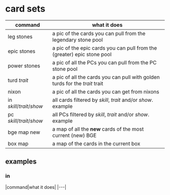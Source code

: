 # card sets
|command|what it does|
|---|---|
| leg stones | a pic of the cards you can pull from the legendary stone pool |
| epic stones | a pic of the epic cards you can pull from the (greater) epic stone pool |
| power stones | a pic of all the PCs you can pull from the PC stone pool |
| turd _trait_ | a pic of all the cards you can pull with golden turds for the _trait_ trait |
| nixon | a pic of all the cards you can get from nixons |
|in _skill_/_trait_/_show_ | all cards filtered by _skill_, _trait_ and/or _show_. example |
|pc _skill_/_trait_/_show_ | all PCs filtered by _skill_, _trait_ and/or _show_. example |
| bge map new | a map of all the **new** cards of the most current (new) BGE |
| box map | a map of the cards in the current box|

## examples
### in
|command|what it does|
|---|
<!--stackedit_data:
eyJoaXN0b3J5IjpbMTU5ODk3NTI0Myw2MzA3NTU1MjldfQ==
-->